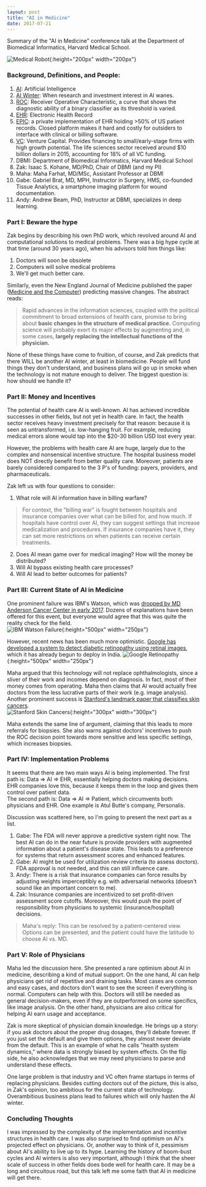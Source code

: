 ```yaml
---
layout: post
title: "AI in Medicine"
date: 2017-07-21
---
```


Summary of the "AI in Medicine" conference talk at the Department of Biomedical Informatics, Harvard Medical School. 

![Medical Robot](/img/robodoc.jpg){:height="200px" width="200px"}

### Background, Definitions, and People:  

1. [AI](https://en.wikipedia.org/wiki/Artificial_intelligence): Artificial Intelligence  
2. [AI Winter](https://en.wikipedia.org/wiki/AI_winter): When research and investment interest in AI wanes.  
3. [ROC](https://en.wikipedia.org/wiki/Receiver_operating_characteristic): Receiver Operative Characteristic, a curve that shows the diagnostic ability of a binary classifier as its threshold is varied.  
4. [EHR](https://en.wikipedia.org/wiki/Electronic_health_record): Electronic Health Record  
5. [EPIC](https://en.wikipedia.org/wiki/Epic_Systems): a private implementation of EHR holding >50% of US patient records. Closed platform makes it hard and costly for outsiders to interface with clinical or billing software.  
6. [VC](https://en.wikipedia.org/wiki/Venture_capital): Venture Capital. Provides financing to small/early-stage firms with high growth potential. The life sciences sector received around $10 billion dollars in 2015, accounting for 18% of all VC funding.  
7. DBMI: Department of Biomedical Informatics, Harvard Medical School  
8. Zak: Isaac S. Kohane, MD/PhD, Chair of DBMI (and my PI)  
9. Maha: Maha Farhat, MD/MSc, Assistant Professor at DBMI  
10. Gabe: Gabriel Brat, MD, MPH, Instructor in Surgery, HMS, co-founded Tissue Analytics, a smartphone imaging platform for wound documentation.  
11. Andy: Andrew Beam, PhD, Instructor at DBMI, specializes in deep learning.  


### Part I: Beware the hype

Zak begins by describing his own PhD work, which revolved around AI and computational solutions to medical problems. There was a big hype cycle at that time (around 30 years ago), when his advisors told him things like:  
1. Doctors will soon be obsolete  
2. Computers will solve medical problems  
3. We'll get much better care.  

Similarly, even the New England Journal of Medicine published the paper ([Medicine and the Computer](http://www.nejm.org/doi/full/10.1056/NEJM197012032832305)) predicting massive changes. The abstract reads: 
> Rapid advances in the information sciences, coupled with the political commitment to broad extensions of health care, promise to bring about **basic changes in the structure of medical practice.** Computing science will probably exert its major effects by augmenting and, in some cases, **largely replacing the intellectual functions of the physician.**  

None of these things have come to fruition, of course, and Zak predicts that there WILL be another AI winter, at least in biomedicine. People will fund things they don't understand, and business plans will go up in smoke when the technology is not mature enough to deliver. The biggest question is: how should we handle it? 


### Part II: Money and Incentives

The potential of health care AI is well-known. AI has achieved incredible successes in other fields, but not yet in health care. In fact, the health sector receives heavy investment precisely for that reason: because it is seen as untransformed, i.e. low-hanging fruit. For example, reducing medical errors alone would tap into the $20-30 billion USD lost every year. 

However, the problems with health care AI are huge, largely due to the complex and nonsensical incentive structure. The hospital business model does NOT directly benefit from better quality care. Moreover, patients are barely considered compared to the 3 P's of funding: payers, providers, and pharmaceuticals. 

Zak left us with four questions to consider:  
1. What role will AI information have in billing warfare?  
> For context, the "billing war" is fought between hospitals and insurance companies over what can be billed for, and how much. If hospitals have control over AI, they can suggest settings that increase medicalization and procedures. If insurance companies have it, they can set more restrictions on when patients can receive certain treatments.

2. Does AI mean game over for medical imaging? How will the money be distributed?  
3. Will AI bypass existing health care processes?  
4. Will AI lead to better outcomes for patients?  


### Part III: Current State of AI in Medicine

One prominent failure was IBM's Watson, which was [dropped by MD Anderson Cancer Center in early 2017](https://www.technologyreview.com/s/607965/a-reality-check-for-ibms-ai-ambitions/). Dozens of explanations have been offered for this event, but everyone would agree that this was quite the reality check for the field.  
![IBM Watson Failure](/img/mda-watson.jpg){:height="500px" width="250px"}  

However, recent news has been much more optimistic. [Google has developed a system to detect diabetic retinopathy using retinal images](http://jamanetwork.com/journals/jama/fullarticle/2588763), which it has already begun to deploy in India. 
![Google Retinopathy](/img/drlearnt.jpg){:height="500px" width="250px"}  

Maha argued that this technology will not replace ophthalmologists, since a sliver of their work and incomes depend on diagnosis. In fact, most of their money comes from operating. Maha then claims that AI would actually free doctors from the less lucrative parts of their work (e.g. image analysis). Another prominent success is [Stanford's landmark paper that classifies skin cancers](http://www.nature.com/nature/journal/v542/n7639/full/nature21056.html).  
![Stanford Skin Cancers](/img/lesionslearnt.jpg){:height="300px" width="300px"}  

Maha extends the same line of argument, claiming that this leads to more referrals for biopsies. She also warns against doctors' incentives to push the ROC decision point towards more sensitive and less specific settings, which increases biopsies. 


### Part IV: Implementation Problems

It seems that there are two main ways AI is being implemented. 
The first path is: Data => AI => EHR, essentially helping doctors making decisions. EHR companies love this, because it keeps them in the loop and gives them control over patient data.  
The second path is: Data => AI => Patient, which circumvents both physicians and EHR. One example is Atul Butte's company, Personalis.  

Discussion was scattered here, so I'm going to present the next part as a list.  
1. Gabe: The FDA will never approve a predictive system right now. The best AI can do in the near future is provide providers with augmented information about a patient's disease state. This leads to a preference for systems that return assessment scores and enhanced features.  
2. Gabe: AI might be used for utilization review criteria (to assess doctors). FDA approval is not needed, and this can still influence care.  
3. Andy: There is a risk that insurance companies can force results by adjusting weights imperceptibly e.g. with adversarial networks (doesn't sound like an important concern to me).  
4. Zak: Insurance companies are incentivized to set profit-driven assessment score cutoffs. Moreover, this would push the point of responsibility from physicians to systemic (insurance/hospital) decisions.  
> Maha's reply: This can be resolved by a patient-centered view. Options can be presented, and the patient could have the latitude to choose AI vs. MD. 


### Part V: Role of Physicians

Maha led the discussion here. She presented a rare optimism about AI in medicine, describing a kind of mutual support. On the one hand, AI can help physicians get rid of repetitive and draining tasks. Most cases are common and easy cases, and doctors don't want to see the screen if everything is normal. Computers can help with this. Doctors will still be needed as general decision-makers, even if they are outperformed on some specifics, like image analysis. On the other hand, physicians are also critical for helping AI earn usage and acceptance.  

Zak is more skeptical of physician domain knowledge. He brings up a story: if you ask doctors about the proper drug dosages, they'll debate forever. If you just set the default and give them options, they almost never deviate from the default. This is an example of what he calls "health system dynamics," where data is strongly biased by system effects. On the flip side, he also acknowledges that we may need physicians to parse and understand these effects. 

One large problem is that industry and VC often frame startups in terms of replacing physicians. Besides cutting doctors out of the picture, this is also, in Zak's opinion, too ambitious for the current state of technology. Overambitious business plans lead to failures which will only hasten the AI winter. 


### Concluding Thoughts
I was impressed by the complexity of the implementation and incentive structures in health care. I was also surprised to find optimism on AI's projected effect on physicians. Or, another way to think of it, pessimism about AI's ability to live up to its hype. Learning the history of boom-bust cycles and AI winters is also very important, although I think that the sheer scale of success in other fields does bode well for health care. It may be a long and circuitous road, but this talk left me some faith that AI in medicine will get there. 


